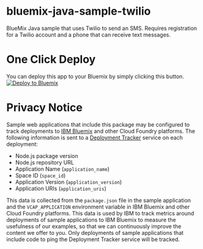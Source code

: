 bluemix-java-sample-twilio
==========================
BlueMix Java sample that uses Twilio to send an SMS. 
Requires registration for a Twilio account and a phone that can receive text messages.


# One Click Deploy
You can deploy this app to your Bluemix by simply clicking this button.
[![Deploy to Bluemix](https://bluemix.net/deploy/button.png)](https://bluemix.net/deploy?repository=https://github.com/ibmecod/bluemix-java-sample-twilio.git)


# Privacy Notice

Sample web applications that include this package may be configured to track deployments to [IBM Bluemix](https://www.bluemix.net/) and other Cloud Foundry platforms. The following information is sent to a [Deployment Tracker](https://github.com/IBM-Bluemix/cf-deployment-tracker-service) service on each deployment:

* Node.js package version
* Node.js repository URL
* Application Name (`application_name`)
* Space ID (`space_id`)
* Application Version (`application_version`)
* Application URIs (`application_uris`)

This data is collected from the `package.json` file in the sample application and the `VCAP_APPLICATION` environment variable in IBM Bluemix and other Cloud Foundry platforms. This data is used by IBM to track metrics around deployments of sample applications to IBM Bluemix to measure the usefulness of our examples, so that we can continuously improve the content we offer to you. Only deployments of sample applications that include code to ping the Deployment Tracker service will be tracked.
